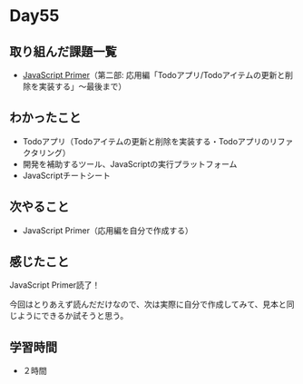# Day55
## 取り組んだ課題一覧
- [JavaScript Primer](https://jsprimer.net/)（第二部: 応用編「Todoアプリ/Todoアイテムの更新と削除を実装する」〜最後まで）
## わかったこと
- Todoアプリ（Todoアイテムの更新と削除を実装する・Todoアプリのリファクタリング）
- 開発を補助するツール、JavaScriptの実行プラットフォーム
- JavaScriptチートシート
## 次やること
- JavaScript Primer（応用編を自分で作成する）
## 感じたこと
JavaScript Primer読了！
 
今回はとりあえず読んだだけなので、次は実際に自分で作成してみて、見本と同じようにできるか試そうと思う。
## 学習時間
- ２時間

